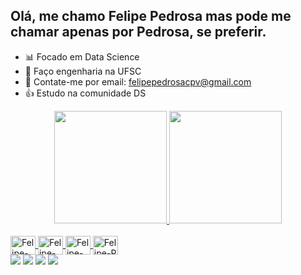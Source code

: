 
## Olá, me chamo Felipe Pedrosa mas pode me chamar apenas por Pedrosa, se preferir.

- 📊 Focado em Data Science
- 🙌 Faço engenharia na UFSC
- 📩 Contate-me por email: felipepedrosacpv@gmail.com
- 👍 Estudo na comunidade DS 

<div align="center">
  <a href="https://github.com/PedrosaFelipe">
  <img height="180em" src="https://github-readme-stats.vercel.app/api?username=PedrosaFelipe&show_icons=true&theme=dracula&include_all_commits=true&count_private=true"/>
  <img height="180em" src="https://github-readme-stats.vercel.app/api/top-langs/?username=PedrosaFelipe&layout=compact&langs_count=7&theme=dracula"/>
</div>
  
  <div style="display: inline_block"><br>
  <img align="center" alt="Felipe-AWS" height="30" width="40" src="https://cdn.jsdelivr.net/gh/devicons/devicon/icons/amazonwebservices/amazonwebservices-plain-wordmark.svg"/>
  <img align="center" alt="Felipe-Docker" height="30" width="40" src="https://cdn.jsdelivr.net/gh/devicons/devicon/icons/docker/docker-original.svg" />
  <img align="center" alt="Felipe-Python" height="30" width="40" src="https://cdn.jsdelivr.net/gh/devicons/devicon/icons/python/python-original.svg" />
  <img align="center" alt="Felipe-R" height="30" width="40" src="https://cdn.jsdelivr.net/gh/devicons/devicon/icons/r/r-original.svg" />
  </div>
  
  <div> 
    <a href="https://www.instagram.com/felipedossantospedrosa/" target="_blank"><img src="https://img.shields.io/badge/-Instagram-%23E4405F?style=for-the-badge&logo=instagram&logoColor=white" target="_blank"></a>
    <a href="https://www.linkedin.com/in/felipe-pedrosa-5166961b0/" target="_blank"><img src="https://img.shields.io/badge/-LinkedIn-%230077B5?style=for-the-badge&logo=linkedin&logoColor=white" target="_blank"></a> 
    <a href="https://gitlab.com/felipepedrosacpv" target="_blank"><img src="https://img.shields.io/badge/GitLab-330F63?style=for-the-badge&logo=gitlab&logoColor=white" target="_blank"></a> 
    <a href="https://medium.com/@felipepedrosacpv" target="_blank"><img src="https://img.shields.io/badge/Medium-12100E?style=for-the-badge&logo=medium&logoColor=white" target="_blank"></a> 
  </div>
